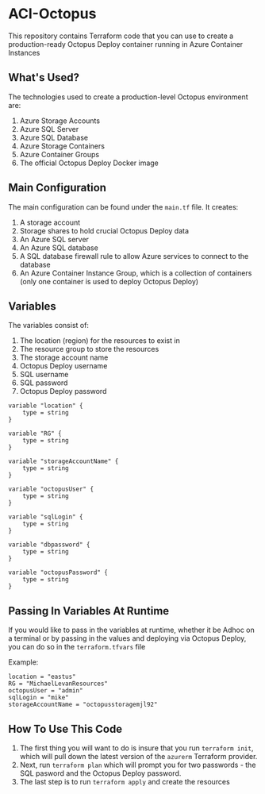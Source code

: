 # ACI-Octopus
This repository contains Terraform code that you can use to create a production-ready Octopus Deploy container running in Azure Container Instances

## What's Used?

The technologies used to create a production-level Octopus environment are:
1. Azure Storage Accounts
2. Azure SQL Server
3. Azure SQL Database
4. Azure Storage Containers
5. Azure Container Groups
6. The official Octopus Deploy Docker image

## Main Configuration

The main configuration can be found under the `main.tf` file. It creates:
1. A storage account
2. Storage shares to hold crucial Octopus Deploy data
3. An Azure SQL server
4. An Azure SQL database
5. A SQL database firewall rule to allow Azure services to connect to the database
6. An Azure Container Instance Group, which is a collection of containers (only one container is used to deploy Octopus Deploy)

## Variables

The variables consist of:
1. The location (region) for the resources to exist in
2. The resource group to store the resources
3. The storage account name
4. Octopus Deploy username
5. SQL username
6. SQL password
7. Octopus Deploy password

```
variable "location" {
    type = string
}

variable "RG" {
    type = string
}

variable "storageAccountName" {
    type = string
}

variable "octopusUser" {
    type = string
}

variable "sqlLogin" {
    type = string
}

variable "dbpassword" {
    type = string
}

variable "octopusPassword" {
    type = string
}
```

## Passing In Variables At Runtime

If you would like to pass in the variables at runtime, whether it be Adhoc on a terminal or by passing in the values and deploying via Octopus Deploy, you can do so in the `terraform.tfvars` file

Example:
```
location = "eastus"
RG = "MichaelLevanResources"
octopusUser = "admin"
sqlLogin = "mike"
storageAccountName = "octopusstoragemjl92"
```

## How To Use This Code

1. The first thing you will want to do is insure that you run `terraform init`, which will pull down the latest version of the `azurerm` Terraform provider.
2. Next, run `terraform plan` which will prompt you for two passwords - the SQL pasword and the Octopus Deploy password.
3. The last step is to run `terraform apply` and create the resources